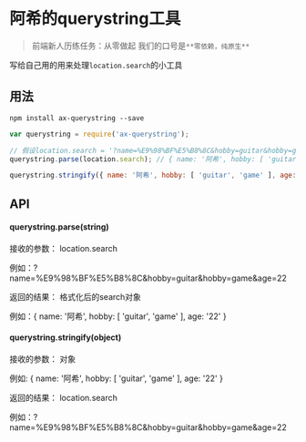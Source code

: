 # 阿希的querystring工具

> 前端新人历练任务：从零做起
> 我们的口号是`**零依赖，纯原生**`

写给自己用的用来处理`location.search`的小工具

## 用法

```
npm install ax-querystring --save
```

```javascript
var querystring = require('ax-querystring');

// 假设location.search = '?name=%E9%98%BF%E5%B8%8C&hobby=guitar&hobby=game&age=22'
querystring.parse(location.search); // { name: '阿希', hobby: [ 'guitar', 'game' ], age: '22' }

querystring.stringify({ name: '阿希', hobby: [ 'guitar', 'game' ], age: '22' }); //?name=%E9%98%BF%E5%B8%8C&hobby=guitar&hobby=game&age=22
```

## API

#### querystring.parse(string)

接收的参数： location.search

例如：?name=%E9%98%BF%E5%B8%8C&hobby=guitar&hobby=game&age=22

返回的结果： 格式化后的search对象

例如：{ name: '阿希', hobby: [ 'guitar', 'game' ], age: '22' }

#### querystring.stringify(object)

接收的参数： 对象

例如: { name: '阿希', hobby: [ 'guitar', 'game' ], age: '22' }

返回的结果： location.search

例如：?name=%E9%98%BF%E5%B8%8C&hobby=guitar&hobby=game&age=22
